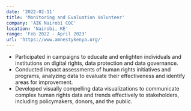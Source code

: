 ```yaml
---
date: '2022-02-11'
title: 'Monitoring and Evaluation Volunteer'
company: 'AIK Nairobi COC'
location: 'Nairobi, KE'
range: 'Feb 2022 - April 2023'
url: 'https://www.amnestykenya.org/'
---
```


- Participated in campaigns to educate and enlighten individuals and institutions on digital rights, data
  protection and data governance.
- Conducted impact assessments of human rights initiatives and programs, analyzing data to evaluate their
  effectiveness and identify areas for improvement.
- Developed visually compelling data visualizations to communicate complex human rights data and trends
  effectively to stakeholders, including policymakers, donors, and the public.
